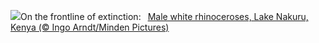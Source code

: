 ![](https://www.bing.com/th?id=OHR.RhinosKenya_EN-GB8677567554_UHD.jpg&w=1000)On the frontline of extinction:&nbsp;&ensp;[Male white rhinoceroses, Lake Nakuru, Kenya (© Ingo Arndt/Minden Pictures)](https://www.bing.com/th?id=OHR.RhinosKenya_EN-GB8677567554_UHD.jpg)
<br><br/>
